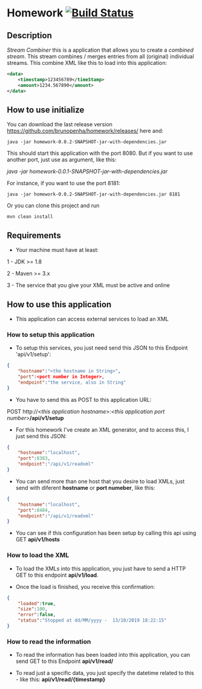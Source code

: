# Homework [![Build Status](https://travis-ci.org/brunopenha/homework.svg?branch=master)](https://travis-ci.org/brunopenha/homework)


## Description

*Stream Combiner* this is a application that allows you to create a 
*combined stream*. This stream combines / merges entries from all (original) 
individual streams. This combine XML like this to load into this application:

```xml
<data>
	<timestamp>123456789</timeStamp>
	<amount>1234.567890</amount>
</data>
```


## How to use initialize

You can download the last release version https://github.com/brunopenha/homework/releases/ here and:

```
java -jar homework-0.0.2-SNAPSHOT-jar-with-dependencies.jar
```

This should start this application with the port 8080. But if you want to use another port, just use as argument, like this:

_java -jar homework-0.0.1-SNAPSHOT-jar-with-dependencies.jar <Port Number>_ 

For instance, if you want to use the port 8181:

```
java -jar homework-0.0.2-SNAPSHOT-jar-with-dependencies.jar 8181
```

Or you can clone this project and run

```
mvn clean install
```

## Requirements

- Your machine must have at least:

1 - JDK >= 1.8

2 -  Maven >= 3.x

3 - The service that you give your XML must be active and online


## How to use this application

- This application can access external services to load an XML


### How to setup this application

- To setup this services, you just need send this JSON to this Endpoint 'api/v1/setup':

```json
{
    "hostname":"<the hostname in String>",
    "port":<port number in Integer>,
    "endpoint":"the service, also in String"
}
```

- You have to send this as POST to this application URL:


POST http://<_this application hostname_>:<_this application port number_>__/api/v1/setup__

- For this homework I've create an XML generator, and to access this, I just send this JSON:

```json
{
    "hostname":"localhost",
    "port":8383,
    "endpoint":"/api/v1/readxml"
}
```

- You can send more than one host that you desire to load XMLs, just send with diferent __hostname__ or __port numeber__, like this:

```json
{
    "hostname":"localhost",
    "port":8484,
    "endpoint":"/api/v1/readxml"
}
```


- You can see if this configuration has been setup by calling this api using GET __api/v1/hosts__

### How to load the XML

- To load the XMLs into this application, you just have to send a HTTP GET to this endpoint __api/v1/load__.

- Once the load is finished, you receive this confirmation:

```json
{
	"loaded":true,
	"size":100,
	"error":false,
	"status":"Stopped at dd/MM/yyyy -  13/10/2019 18:22:15"
}
```

### How to read the information

- To read the information has been loaded into this application, you can send GET to this Endpoint __api/v1/read/__

- To read just a specific data, you just specify the datetime related to this - like this: __api/v1/read/{timestamp}__




